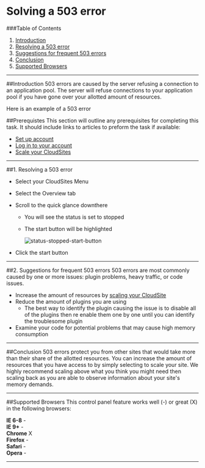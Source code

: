 Solving a 503 error 
==================

###Table of Contents
1. [Introduction](#user-content-introduction)
2. [Resolving a 503 error](#user-content-1-Resolving-a-503-error)
3. [Suggestions for frequent 503 errors](#user-content-2-Suggestions-for-frequent-503-errors)
4. [Conclusion](#user-content-conclusion)
5. [Supported Browsers](#user-content-supported-browsers)

***

##Introduction
503 errors are caused by the server refusing a connection to an application pool. The server will refuse connections to your application pool if you have gone over your allotted amount of resources.


Here is an example of a 503 error



##Prerequistes
This section will outline any prerequisites for completing this task.  It should include links to articles to preform the task if available:
 
* [Set up account](http://my.gearhost.com/login.aspx)
* [Log in to your account](http://my.gearhost.com/login.aspx)
* [Scale your CloudSites](http://my.gearhost.com/how-to-scale-your-cloudsite.aspx)

***
##1. Resolving a 503 error
* Select your CloudSites Menu
* Select the Overview tab
*  Scroll to the quick glance downthere
	*  You will see the status is set to stopped
	*  The start button will be highlighted
	
		![status-stopped-start-button](http://i.imgur.com/8mQkMhK.png)

* Click the start button


***

##2. Suggestions for frequent 503 errors
503 errors are most commonly caused by one or more issues: plugin problems, heavy traffic, or code issues.
 
* Increase the amount of resources by [scaling your CloudSite](http://my.gearhost.com/how-to-scale-your-cloudsite.aspx)
* Reduce the amount of plugins you are using
	* The best way to identify the plugin causing the issue is to disable all of the plugins then re enable them one by one until you can identify the troublesome plugin
* Examine your code for potential problems that may cause high memory consumption
 

***

##Conclusion
503 errors protect you from other sites that would take more than their share of the allotted resources. You can increase the amount of resources that you have access to by simply selecting to scale your site. We highly recommend scaling above what you think you might need then scaling back as you are able to observe information about your site's memory demands.
***
##Supported Browsers 
This control panel feature works well (-) or great (X) in the following browsers:
 
**IE 6-8** -  
**IE 9+** -  
**Chrome** X  
**Firefox** -  
**Safari** -  
**Opera** -
***


